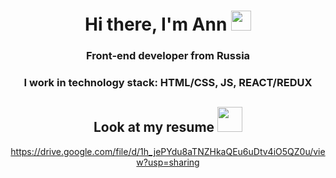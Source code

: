 <div id="header" align="center">
<h1 ">Hi there, I'm Ann
<img src="https://github.com/blackcater/blackcater/raw/main/images/Hi.gif" height="32"/></h1>
<h3 >Front-end developer from Russia</h3>
<h3 >I work in technology stack: HTML/CSS, JS, REACT/REDUX</h3>

<h2 >Look at my resume
<img src="https://media.giphy.com/media/QmGShkWAWid2hzCqHE/giphy.gif" height="40"/></h2>

<a >https://drive.google.com/file/d/1h_jePYdu8aTNZHkaQEu6uDtv4iO5QZ0u/view?usp=sharing</a>
</div>
